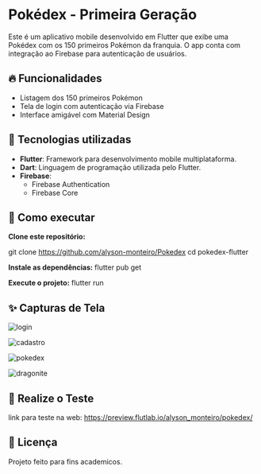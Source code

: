 # Pokédex - Primeira Geração

Este é um aplicativo mobile desenvolvido em Flutter que exibe uma Pokédex com os 150 primeiros Pokémon da franquia. O app conta com integração ao Firebase para autenticação de usuários.

## 🔥 Funcionalidades

- Listagem dos 150 primeiros Pokémon
- Tela de login com autenticação via Firebase
- Interface amigável com Material Design

## 🚀 Tecnologias utilizadas

- **Flutter**: Framework para desenvolvimento mobile multiplataforma.
- **Dart**: Linguagem de programação utilizada pelo Flutter.
- **Firebase**:
  - Firebase Authentication
  - Firebase Core


## 🧠 Como executar

**Clone este repositório:**

git clone https://github.com/alyson-monteiro/Pokedex
cd pokedex-flutter

**Instale as dependências:**
flutter pub get

**Execute o projeto:**
flutter run

## ✨ Capturas de Tela
![login](https://github.com/user-attachments/assets/0afd9951-3e81-4359-8692-dceae8b77200)

![cadastro](https://github.com/user-attachments/assets/f403de53-b6da-48cd-add8-13bb3f389909)

![pokedex](https://github.com/user-attachments/assets/ca34f4d4-f1d0-4370-bc55-ba8ab5914788)

![dragonite](https://github.com/user-attachments/assets/4d3a8d0d-ce62-41d0-89e9-287f6a183b43)

## 🚀 Realize o Teste
link para teste na web: https://preview.flutlab.io/alyson_monteiro/pokedex/

## 📄 Licença
Projeto feito para fins academicos.











